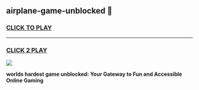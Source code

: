 
## airplane-game-unblocked 👋
<h3>
<a href="https://premium.freeplayer.one?title=airplane-game-unblocked&ref=14F">CLICK TO PLAY</a></h3>
<hr>

<h3>
<a href="https://premium.freeplayer.one?title=airplane-game-unblocked&ref=14F">CLICK 2 PLAY</a>
  
</h3>

<a href="https://premium.freeplayer.one?title=airplane-game-unblocked&ref=12F/"><img src="https://clearcache.store/games.png"></a>


**worlds hardest game unblocked: Your Gateway to Fun and Accessible Online Gaming**
